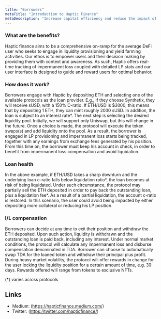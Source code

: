 ```yaml
---
title: "Borrowers"
metaTitle: "Introduction to Haptic Finance"
metaDescription: "Increase capital efficiency and reduce the impact of impermanent loss."
---
```


### What are the benefits?
Haptic finance aims to be a comprehensive on-ramp for the average DeFi user who seeks to engage in liquidity provisioning and yield farming activities. Our ethos is to empower users and their decision making by providing them with context and awareness. As such, Haptic offers real-time tracking of impermanent loss coupled with detailed LP stats and our user interface is designed to guide and reward users for optimal behavior.

### How does it work?

Borrowers engage with Haptic by depositing ETH and selecting one of the available protocols as the loan provider. E.g., if they choose Synthetix, they will receive sUSD, with a 150% C-ratio. If ETH/USD is $3000, this means that by depositing 1 ETH, they can mint roughly 2000 sUSD. In addition, the loan is subject to an interest rate*. The next step is selecting the desired liquidity pool. Initially, we will support only Uniswap, but this will change in the future. Once a choice is made, the protocol will execute the token swaps(s) and add liquidity onto the pool. As a result, the borrower is engaged in LP provisioning and impermanent loss starts being tracked, together with any earnings from exchange fees generated by his position. From this time on, the borrower must keep his account in check, in order to benefit from impermanent loss compensation and avoid liquidation. 

### Loan health

In the above example, if ETH/USD takes a sharp downturn and the underlying loan c-ratio falls below liquidation ratio\*, the loan becomes at risk of being liquidated. Under such circumstance, the protocol may partially sell the ETH deposited in order to pay back the outstanding loan, plus a liquidation fee\*. As a result of a partial liquidation, the account c-ratio is restored. In this scenario, the user could avoid being impacted by either depositing more collateral or reducing his LP position.

 
### I/L compensation

Borrowers can decide at any time to exit their position and withdraw the ETH deposited. Upon such action, liquidity is withdrawn and the outstanding loan is paid back, including any interest. Under normal market conditions, the protocol will calculate any impermanent loss and disburse compensation denominated in TDA. Borrower can choose to automatically swap TDA for the loaned token and withdraw their principal plus profit. During heavy market volatility, the protocol will offer rewards in change for the user locking the liquidity position for a certain amount of time, e.g. 30 days. Rewards offered will range from tokens to exclusive NFTs.
 

(*) varies across protocols


## Links

* Medium: (https://hapticfinance.medium.com/)
* Twitter: (https://twitter.com/hapticfinance/)